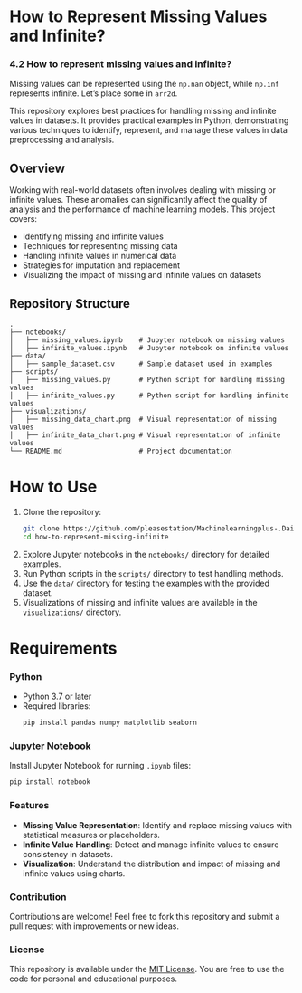 # How to Represent Missing Values and Infinite?
### 4.2 How to represent missing values and infinite?
Missing values can be represented using the `np.nan` object, while `np.inf` represents infinite. Let’s place some in `arr2d`.

This repository explores best practices for handling missing and infinite values in datasets. It provides practical examples in Python, demonstrating various techniques to identify, represent, and manage these values in data preprocessing and analysis.

## Overview

Working with real-world datasets often involves dealing with missing or infinite values. These anomalies can significantly affect the quality of analysis and the performance of machine learning models. This project covers:

- Identifying missing and infinite values
- Techniques for representing missing data
- Handling infinite values in numerical data
- Strategies for imputation and replacement
- Visualizing the impact of missing and infinite values on datasets

## Repository Structure

```plaintext
.
├── notebooks/
│   ├── missing_values.ipynb    # Jupyter notebook on missing values
│   ├── infinite_values.ipynb   # Jupyter notebook on infinite values
├── data/
│   ├── sample_dataset.csv      # Sample dataset used in examples
├── scripts/
│   ├── missing_values.py       # Python script for handling missing values
│   ├── infinite_values.py      # Python script for handling infinite values
├── visualizations/
│   ├── missing_data_chart.png  # Visual representation of missing values
│   ├── infinite_data_chart.png # Visual representation of infinite values
└── README.md                   # Project documentation
```
# How to Use

1. Clone the repository:
   ```bash
   git clone https://github.com/pleasestation/Machinelearningplus-.Daily_practicum/edit/main/How_to_represent_missing_values_and_infinite
   cd how-to-represent-missing-infinite
   ```
2. Explore Jupyter notebooks in the `notebooks/` directory for detailed examples.
3. Run Python scripts in the `scripts/` directory to test handling methods.
4. Use the `data/` directory for testing the examples with the provided dataset.
5. Visualizations of missing and infinite values are available in the `visualizations/` directory.

# Requirements

### Python
- Python 3.7 or later
- Required libraries:
  ```bash
  pip install pandas numpy matplotlib seaborn
  ```
### Jupyter Notebook
Install Jupyter Notebook for running `.ipynb` files:
```bash
pip install notebook
```
### Features

- **Missing Value Representation**: Identify and replace missing values with statistical measures or placeholders.
- **Infinite Value Handling**: Detect and manage infinite values to ensure consistency in datasets.
- **Visualization**: Understand the distribution and impact of missing and infinite values using charts.

### Contribution

Contributions are welcome! Feel free to fork this repository and submit a pull request with improvements or new ideas.

### License

This repository is available under the [MIT License](LICENSE). You are free to use the code for personal and educational purposes.

